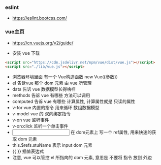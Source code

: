 ### eslint
+ https://eslint.bootcss.com/

### vue主页
+ https://cn.vuejs.org/v2/guide/

+ 安装 vue 下载
```html
<script src="https://cdn.jsdelivr.net/npm/vue/dist/vue.js"></script>
<script src="./lib/vue.js"></script>
```
+ 浏览器环境里面 有一个 Vue构造函数    new Vue({参数})
+ el  告诉vue 那个 dom 元素 由 vue 所管理
+ data   告诉 vue 数据模型长得啥样
+ methods   告诉 vue 有哪些 方法可以调用
+ computed   告诉 vue 有哪些 计算属性, 计算属性就是 只读的属性
+ v-for  vue 内置的指令  用来循环 数组数据模型 
+ v-model  vue 的 双向绑定指令
+ v-on     vue 监听事件
+ v-on:click   监听一个单击事件
+ <input ref="stuName" />     在 dom元素上 写一个 ref属性, 用来快速的获取 dom 元素
+ this.$refs.stuName  表示  input dom 元素
+  {{  }}  插值表达式
+ 注意, vue 可以管控 el 所指向的 dom 元素, 意思是 不要将 指令 放到 外边
